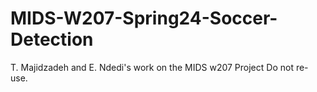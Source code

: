 # MIDS-W207-Spring24-Soccer-Detection
T. Majidzadeh and E. Ndedi's work on the MIDS w207 Project
Do not re-use.